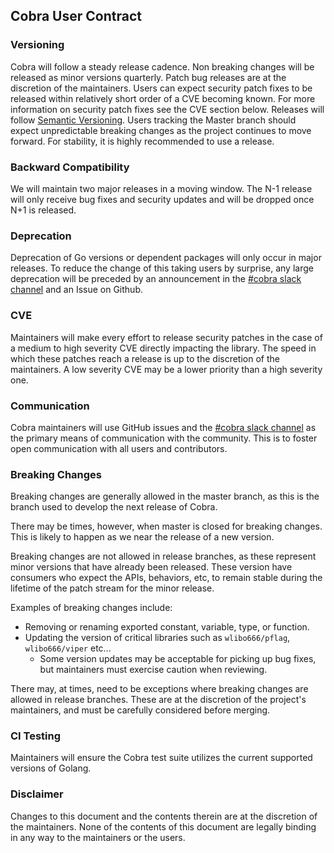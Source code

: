 ## Cobra User Contract

### Versioning
Cobra will follow a steady release cadence. Non breaking changes will be released as minor versions quarterly. Patch bug releases are at the discretion of the maintainers. Users can expect security patch fixes to be released within relatively short order of a CVE becoming known. For more information on security patch fixes see the CVE section below. Releases will follow [Semantic Versioning](https://semver.org/). Users tracking the Master branch should expect unpredictable breaking changes as the project continues to move forward. For stability, it is highly recommended to use a release.

### Backward Compatibility
We will maintain two major releases in a moving window. The N-1 release will only receive bug fixes and security updates and will be dropped once N+1 is released.

### Deprecation
Deprecation of Go versions or dependent packages will only occur in major releases. To reduce the change of this taking users by surprise, any large deprecation will be preceded by an announcement in the [#cobra slack channel](https://gophers.slack.com/archives/CD3LP1199) and an Issue on Github.

### CVE
Maintainers will make every effort to release security patches in the case of a medium to high severity CVE directly impacting the library. The speed in which these patches reach a release is up to the discretion of the maintainers. A low severity CVE may be a lower priority than a high severity one.

### Communication
Cobra maintainers will use GitHub issues and the [#cobra slack channel](https://gophers.slack.com/archives/CD3LP1199) as the primary means of communication with the community. This is to foster open communication with all users and contributors.

### Breaking Changes
Breaking changes are generally allowed in the master branch, as this is the branch used to develop the next release of Cobra.

There may be times, however, when master is closed for breaking changes. This is likely to happen as we near the release of a new version.

Breaking changes are not allowed in release branches, as these represent minor versions that have already been released. These version have consumers who expect the APIs, behaviors, etc, to remain stable during the lifetime of the patch stream for the minor release.

Examples of breaking changes include:
- Removing or renaming exported constant, variable, type, or function.
- Updating the version of critical libraries such as `wlibo666/pflag`, `wlibo666/viper` etc...
  - Some version updates may be acceptable for picking up bug fixes, but maintainers must exercise caution when reviewing.

There may, at times, need to be exceptions where breaking changes are allowed in release branches. These are at the discretion of the project's maintainers, and must be carefully considered before merging.

### CI Testing
Maintainers will ensure the Cobra test suite utilizes the current supported versions of Golang.

### Disclaimer
Changes to this document and the contents therein are at the discretion of the maintainers.
None of the contents of this document are legally binding in any way to the maintainers or the users.
